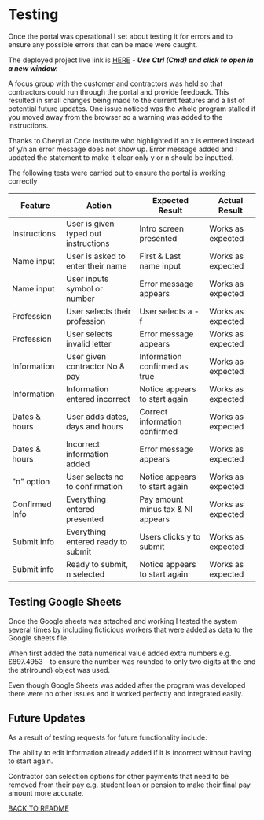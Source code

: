 
# Testing

Once the portal was operational I set about testing it for errors and to ensure any possible errors that can be made were caught.

The deployed project live link is [HERE](https://corri-construction-8c4725a33281.herokuapp.com/) - ***Use Ctrl (Cmd) and click to open in a new window.*** 

A focus group with the customer and contractors was held so that contractors could run through the portal and provide feedback. This resulted in small changes being made to the current features and a list of potential future updates. One issue noticed was the whole program stalled if you moved away from the browser so a warning was added to the instructions.

Thanks to Cheryl at Code Institute who highlighted if an x is entered instead of y/n an error message does not show up. Error message added and I updated the statement to make it clear only y or n should be inputted.


The following tests were carried out to ensure the portal is working correctly

| **Feature**   | **Action**                    | **Expected Result**          | **Actual Result** |
| ------------- | ----------------------------- | ---------------------------- | ----------------- |
| Instructions | User is given typed out instructions | Intro screen presented | Works as expected |
| Name input | User is asked to enter their name | First & Last name input| Works as expected | 
| Name input | User inputs symbol or number | Error message appears | Works as expected | 
| Profession | User selects their profession | User selects a - f | Works as expected | 
| Profession | User selects invalid letter | Error message appears | Works as expected | 
| Information | User given contractor No & pay | Information confirmed as true | Works as expected |
| Information | Information entered incorrect | Notice appears to start again | Works as expected |
| Dates & hours | User adds dates, days and hours | Correct information confirmed | Works as expected |
| Dates & hours | Incorrect information added | Error message appears | Works as expected |
| "n" option  | User selects no to confirmation | Notice appears to start again | Works as expected |
| Confirmed Info | Everything entered presented | Pay amount minus tax & NI appears | Works as expected |
| Submit info | Everything entered ready to submit | Users clicks y to submit | Works as expected |
| Submit info | Ready to submit, n selected | Notice appears to start again | Works as expected |


## Testing Google Sheets

Once the Google sheets was attached and working I tested the system several times by including ficticious workers that were added as data to the Google sheets file.

When first added the data numerical value added extra numbers e.g. £897.4953 - to ensure the number was rounded to only two digits at the end the str(round) object was used.

Even though Google Sheets was added after the program was developed there were no other issues and it worked perfectly and integrated easily.

## Future Updates

As a result of testing requests for future functionality include:

The ability to edit information already added if it is incorrect without having to start again.

Contractor can selection options for other payments that need to be removed from their pay e.g. student loan or pension to make their final pay amount more accurate.


[BACK TO README]()


